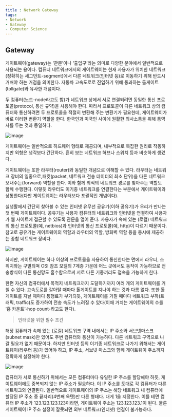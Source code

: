```yaml
---
title : Network Gateway
tags:
- Network
- Gateway
- Computer Science
---  
```


## Gateway

게이트웨이(gateway)는 ‘관문’이나 ‘출입구’라는 의미로 다양한 분야에서 일반적으로 사용되는 용어다. 컴퓨터 네트워크에서의 게이트웨이는 현재 사용자가 위치한 네트워크(정확히는 세그먼트-segment)에서 다른 네트워크(인터넷 등)로 이동하기 위해 반드시 거쳐야 하는 거점을 의미한다. 자동차 고속도로로 진입하기 위해 통과하는 톨게이트(tollgate)와 유사한 개념이다.

두 컴퓨터(노드-node라고도 함)가 네트워크 상에서 서로 연결되려면 동일한 통신 프로토콜(protocol, 통신 규약)을 사용해야 한다. 따라서 프로토콜이 다른 네트워크 상의 컴퓨터와 통신하려면 두 프로토콜을 적절히 변환해 주는 변환기가 필요한데, 게이트웨이가 바로 이러한 변환기 역할을 한다. 한국인과 미국인 사이에 원활한 의사소통을 위해 통역사를 두는 것과 동일하다.

![image](https://user-images.githubusercontent.com/44635266/68399503-d574ca80-01b9-11ea-9f06-bd99611c9589.png)

게이트웨이는 일반적으로 하드웨어 형태로 제공되며, 내부적으로 복잡한 원리로 작동하지만 외형은 생각보다 간단하다. 흔히 보는 네트워크 허브나 스위치 등과 비슷하게 생겼다.

게이트웨이는 또한 라우터(router)와 동일한 개념으로 이해할 수 있다. 라우터는 네트워크 장비의 일종으로,패킷(packet, 네트워크 전송 데이터의 최소 단위)을 다른 네트워크 보내주는(forward) 역할을 한다. 이와 함께 최적의 네트워크 경로를 찾아주는 역할도 함께 수행한다. 이렇듯 라우터도 이기종 네트워크를 연결한다는 부분에서 게이트웨이와 상통한다(다만 게이트웨이는 라우터보다 포괄적인 개념이다).

실생활에서 간단히 찾아볼 수 있는 인터넷 유무선 공유기(이하 공유기)가 우리가 만나는 첫 번째 게이트웨이다. 공유기는 사용자 컴퓨터의 네트워크와 인터넷을 연결하여 사용자가 웹 사이트에 접근할 수 있도록 관문을 열어 준다. 사용자가 속해 있는 (로컬) 네트워크의 통신 프로토콜(예, netbios)과 인터넷의 통신 프로토콜(예, http)이 다르기 때문이다. 참고로 공유기는 게이트웨이의 역할과 라우터의 역할, 방화벽 역할 등을 동시에 제공하는 종합 네트워크 장비다.

![image](https://user-images.githubusercontent.com/44635266/68399508-d6a5f780-01b9-11ea-854a-c2188a4d92aa.png)

하지만, 게이트웨이는 하나 이상의 프로토콜을 사용하여 통신한다는 면에서 라우터, 스위치와는 구별되며 OSI 참조 모델의 7계층 가운데 어느 곳에서도 동작이 가능하므로 전송방식이 다른 통신망도 흡수함으로써 서로 다른 기종끼리도 접속을 가능하게 한다.

한편 자신의 컴퓨터에서 목적지 네트워크까지 도달하기까지 여러 개의 게이트웨이를 거칠 수 있다. 고속도로를 갈아탈 때마다 톨게이트를 지나야 하는 것과 다름 없다. 또한 톨게이트를 지날 때마다 통행료가 부가되듯, 게이트웨이를 거칠 때마다 네트워크 부하(트래픽, traffic)도 증가하여 전송 속도가 느려질 수 있다(이때 거치는 게이트웨이의 수를 ‘홉 카운트’-hop count-라고도 한다).

> 인터넷을 위한 필수 조건

해당 컴퓨터가 속해 있는 (로컬) 네트워크 구역 내에서는 IP 주소와 서브넷마스크(subnet mask)만 있어도 주변 컴퓨터와 통신이 가능하다. 다른 네트워크 구역으로 나갈 필요가 없기 때문이다. 하지만 인터넷 등의 이기종 네트워크로 나가기 위해서는 게이트웨이(라우터 등)가 있어야 하고, IP 주소, 서브넷 마스크와 함께 게이트웨이 주소까지 정확하게 설정해야 한다.

![image](https://user-images.githubusercontent.com/44635266/68399611-01904b80-01ba-11ea-9358-4184d5ef0aad.png)

컴퓨터가 서로 통신하기 위해서는 모든 컴퓨터마다 유일한 IP 주소를 할당해야 하듯, 게이트웨이에도 중복되지 않는 IP 주소가 필요하다. 이 IP 주소를 토대로 각 컴퓨터가 다른 네트워크와 연결된다. 일반적으로 게이트웨이의 IP 주소는 해당 네트워크 내 컴퓨터에 할당된 IP 주소 중 끝자리(4번째 옥텟)만 다른 형태다. 대게 1을 지정한다. 이를 테면 컴퓨터 IP 주소가 123.123.123.123이라면, 게이트웨이 주소는 123.123.123.1이 된다. 물론 게이트웨이 IP 주소 설정이 잘못되면 외부 네트워크(인터넷) 연결이 불가능하다.
